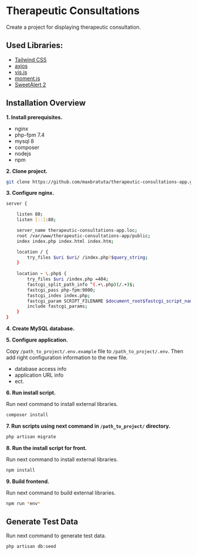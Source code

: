 # Therapeutic Consultations

Create a project for displaying therapeutic consultation.


## Used Libraries:

- [Tailwind CSS](https://tailwindcss.com/)
- [axios](https://www.npmjs.com/package/axios)
- [vis.js](https://visjs.github.io/vis-timeline/docs/timeline/index.html)
- [moment.js](https://momentjs.com/)
- [SweetAlert 2](https://sweetalert2.github.io/)


## Installation Overview

**1. Install prerequisites.**
- nginx
- php-fpm 7.4
- mysql 8
- composer
- nodejs
- npm

**2. Clone project.**

```sh
git clone https://github.com/maxbratuta/therapeutic-consultations-app.git
```

**3. Configure nginx.**
```sh
server {

    listen 80;
    listen [::]:80;

    server_name therapeutic-consultations-app.loc;
    root /var/www/therapeutic-consultations-app/public;
    index index.php index.html index.htm;

    location / {
        try_files $uri $uri/ /index.php?$query_string;
    }
    
    location ~ \.php$ {
        try_files $uri /index.php =404;
        fastcgi_split_path_info ^(.+\.php)(/.+)$;
        fastcgi_pass php-fpm:9000;
        fastcgi_index index.php;
        fastcgi_param SCRIPT_FILENAME $document_root$fastcgi_script_name;
        include fastcgi_params;
    }
}
```

**4. Create MySQL database.**

**5. Configure application.**

Copy `/path_to_project/.env.example` file to `/path_to_project/.env`.
Then add right configuration information to the new file.
- database access info
- application URL info
- ect.

**6. Run install script.**

Run next command to install external libraries.
```sh
composer install
```

**7. Run scripts using next command in `/path_to_project/` directory.**
```sh
php artisan migrate
```

**8. Run the install script for front.**

Run next command to install external libraries.
```sh
npm install
```

**9. Build frontend.**

Run next command to build external libraries.
```sh
npm run *env*
```

## Generate Test Data

Run next command to generate test data.

```sh
php artisan db:seed
```
